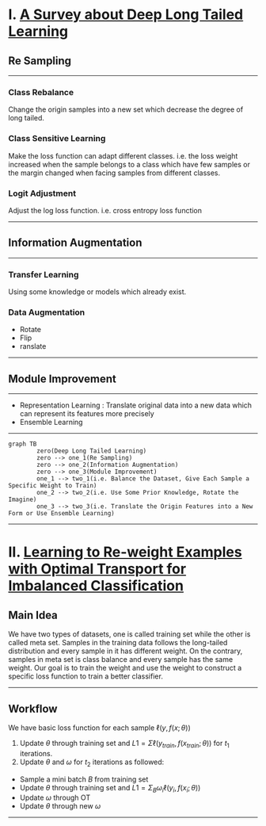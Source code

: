 # I. [A Survey about Deep Long Tailed Learning](https://arxiv.org/pdf/2110.04596.pdf)
## Re Sampling
* * *
### Class Rebalance
Change the origin samples into a new set which decrease the degree of long tailed. 
### Class Sensitive Learning
Make the loss function can adapt different classes. i.e. the loss weight increased when the sample belongs to a class which have few samples or the margin changed when facing samples from different classes.
### Logit Adjustment
Adjust the log loss function. i.e. cross entropy loss function
* * *
## Information Augmentation
* * *
### Transfer Learning
Using some knowledge or models which already exist.
### Data Augmentation
- Rotate
- Flip
- ranslate
* * *
## Module Improvement
* * *
- Representation Learning : Translate original data into a new data which can represent its features more precisely 
- Ensemble Learning
***
```mermaid
graph TB
		zero(Deep Long Tailed Learning)
		zero --> one_1(Re Sampling)
		zero --> one_2(Information Augmentation)
		zero --> one_3(Module Improvement)
		one_1 --> two_1(i.e. Balance the Dataset, Give Each Sample a Specific Weight to Train)
		one_2 --> two_2(i.e. Use Some Prior Knowledge, Rotate the Imagine)
		one_3 --> two_3(i.e. Translate the Origin Features into a New Form or Use Ensemble Learning)
```
* * *
# II. [Learning to Re-weight Examples with Optimal Transport for Imbalanced Classification](https://arxiv.org/pdf/2208.02951.pdf)
## Main Idea
We have two types of datasets, one is called training set while the other is called meta set. Samples in the training data follows the long-tailed distribution and every sample in it has different weight. On the contrary, samples in meta set is class balance and every sample has the same weight. Our goal is to train the weight and use the weight to construct a specific loss function to train a better classifier.
* * *
## Workflow
We have basic loss function for each sample $\ell (y, f(x;\theta ))$
1. Update $\theta$ through training set and $L1 = \Sigma \ell (y_{train}, f(x_{train};\theta ))$ for $t_1$ iterations.
2. Update $\theta$ and $\omega$ for $t_2$ iterations as followed:
- Sample a mini batch $B$ from training set
- Update $\theta$ through training set and $L1 = \Sigma_{B} \omega_i \ell (y_{i}, f(x_{i};\theta ))$
- Update $\omega$ through OT
- Update $\theta$ through new $\omega$
* * *
